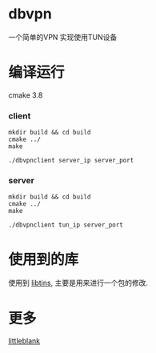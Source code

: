 # dbvpn
一个简单的VPN 实现使用TUN设备

# 编译运行

cmake 3.8

### client
```
mkdir build && cd build
cmake ../
make

./dbvpnclient server_ip server_port 

```

### server 

```
mkdir build && cd build
cmake ../
make

./dbvpnclient tun_ip server_port 

```

# 使用到的库

使用到 [libtins](https://github.com/mfontanini/libtins), 主要是用来进行一个包的修改.

# 更多

[littleblank](http://www.littleblank.net/archives/1067/)

